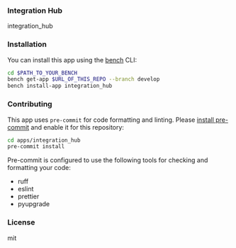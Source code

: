 ### Integration Hub

integration_hub

### Installation

You can install this app using the [bench](https://github.com/frappe/bench) CLI:

```bash
cd $PATH_TO_YOUR_BENCH
bench get-app $URL_OF_THIS_REPO --branch develop
bench install-app integration_hub
```

### Contributing

This app uses `pre-commit` for code formatting and linting. Please [install pre-commit](https://pre-commit.com/#installation) and enable it for this repository:

```bash
cd apps/integration_hub
pre-commit install
```

Pre-commit is configured to use the following tools for checking and formatting your code:

- ruff
- eslint
- prettier
- pyupgrade

### License

mit
